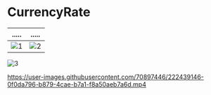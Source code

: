 # CurrencyRate

.....             |   .....
:-------------------------:|:-------------------------:
![1](https://user-images.githubusercontent.com/70897446/222438686-03065b11-211f-44f7-8aa9-db79e928bad3.png)  |  ![2](https://user-images.githubusercontent.com/70897446/222438745-c83c6cd8-e2ba-4cd8-919a-60bb8d030448.png)
 ![3](https://user-images.githubusercontent.com/70897446/222438938-00cbed54-ff74-40c2-8d85-3c47d157da8c.png)




https://user-images.githubusercontent.com/70897446/222439146-0f0da796-b879-4cae-b7a1-f8a50aeb7a6d.mp4

